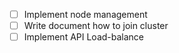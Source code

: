 - [ ] Implement node management
- [ ] Write document how to join cluster
- [ ] Implement API Load-balance

